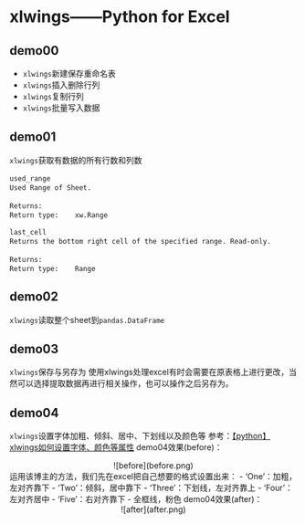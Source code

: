 # xlwings——Python for Excel
## demo00
- `xlwings`新建保存重命名表
- `xlwings`插入删除行列
- `xlwings`复制行列
- `xlwings`批量写入数据
## demo01
`xlwings`获取有数据的所有行数和列数
```
used_range
Used Range of Sheet.
 
Returns:	
Return type:	xw.Range
```
```
last_cell
Returns the bottom right cell of the specified range. Read-only.
 
Returns:	
Return type:	Range
```
## demo02
`xlwings`读取整个sheet到`pandas.DataFrame`
## demo03
`xlwings`保存与另存为
使用xlwings处理excel有时会需要在原表格上进行更改，当然可以选择提取数据再进行相关操作，也可以操作之后另存为。
## demo04
`xlwings`设置字体加粗、倾斜、居中、下划线以及颜色等
参考：[【python】xlwings如何设置字体、颜色等属性](https://blog.csdn.net/weixin_37577134/article/details/89048798)
demo04效果(before)：
<div align=center>![before](before.png)</div>
运用该博主的方法，我们先在excel把自己想要的格式设置出来：
- ‘One’：加粗，左对齐靠下
- ‘Two’：倾斜，居中靠下
- ‘Three’：下划线，左对齐靠上
- ‘Four’：左对齐居中
- ‘Five’：右对齐靠下
- 全框线，粉色
demo04效果(after)：
<div align=center>![after](after.png)</div>


